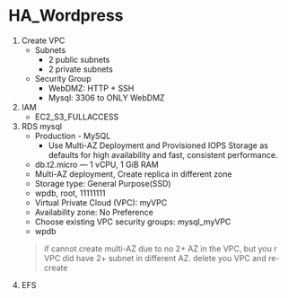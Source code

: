 # HA_Wordpress

1. Create VPC
    - Subnets
      - 2 public subnets
      - 2 private subnets
    - Security Group
      - WebDMZ: HTTP + SSH
      - Mysql: 3306 to ONLY WebDMZ
2. IAM
    - EC2_S3_FULLACCESS
3. RDS mysql
    - Production - MySQL
        - Use Multi-AZ Deployment and Provisioned IOPS Storage as defaults for high availability and fast, consistent performance.
    - db.t2.micro — 1 vCPU, 1 GiB RAM
    - Multi-AZ deployment, Create replica in different zone
    - Storage type: General Purpose(SSD)
    - wpdb, root, 11111111
    - Virtual Private Cloud (VPC): myVPC
    - Availability zone: No Preference
    - Choose existing VPC security groups: mysql_myVPC
    - wpdb
    > if cannot create multi-AZ due to no 2+ AZ in the VPC, but you r VPC did have 2+ subnet in different AZ. delete you VPC and re-create
4. EFS
